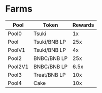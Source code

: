 # Farms

| Pool    | Token        | Rewards |
|---------|--------------|---------|
| Pool0   | Tsuki        | 1x      |
| Pool    | Tsuki/BNB LP | 25x     |
| PoolV1  | Tsuki/BNB LP | 4x      |
| Pool2   | BNBC/BNB LP  | 25x     |
| Pool2V1 | BNBC/BNB LP  | 6.5x    |
| Pool3   | Treat/BNB LP | 10x     |
| Pool4   | Cake         | 10x     |
 
